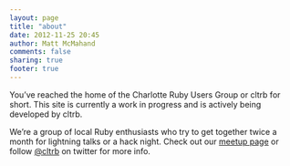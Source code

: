 ```yaml
---
layout: page
title: "about"
date: 2012-11-25 20:45
author: Matt McMahand 
comments: false
sharing: true
footer: true
---
```


You’ve reached the home of the Charlotte Ruby Users Group or cltrb for short. This site is currently a work in progress and is actively being developed by cltrb.

We’re a group of local Ruby enthusiasts who try to get together twice a month for lightning talks or a hack night. Check out our [meetup page](http://ruby.meetup.com/136) or follow [@cltrb](http://twitter.com/cltrb) on twitter for more info.
